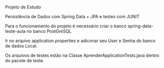 Projeto de Estudo

Persistência de Dados com Spring Data + JPA e testes com JUNIT

Para o funcionamento do projeto é necessário criar o banco spring-data-teste-aula no banco PostGreSQL

Ir no arquivo application.properties e adiconar seu User e Senha do banco de dados Local.

Os arquivos de testes estão na Classe AprenderApplicationTests.java dentro do pacote de teste.

